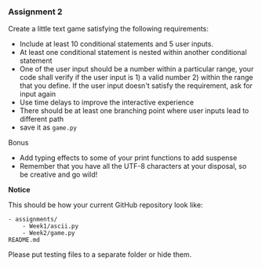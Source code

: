 ### Assignment 2 

Create a little text game satisfying the following requirements:
- Include at least 10 conditional statements and 5 user inputs. 
- At least one conditional statement is nested within another conditional statement
- One of the user input should be a number within a particular range, your code shall verify if the user input is 1) a valid number 2) within the range that you define. If the user input doesn't satisfy the requirement, ask for input again
- Use time delays to improve the interactive experience
- There should be at least one branching point where user inputs lead to different path
- save it as `game.py`

Bonus
- Add typing effects to some of your print functions to add suspense
- Remember that you have all the UTF-8 characters at your disposal, so be creative and go wild!

**Notice**

This should be how your current GitHub repository look like:
```
- assignments/
    - Week1/ascii.py
    - Week2/game.py
README.md
```
Please put testing files to a separate folder or hide them.